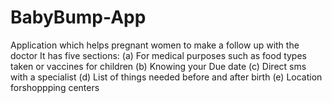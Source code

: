 # BabyBump-App
Application which helps pregnant women to make a follow up with the doctor
It has five sections:
(a) For medical purposes such as food types taken or vaccines for children
(b) Knowing your Due date
(c) Direct sms with a specialist
(d) List of things needed before and after birth
(e) Location forshoppping centers

